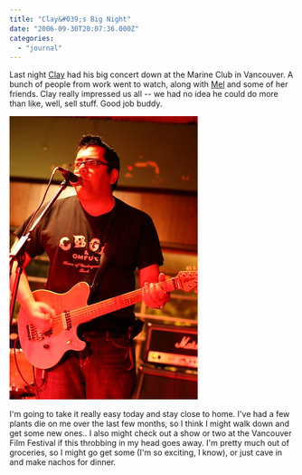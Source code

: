 ```yaml
---
title: "Clay&#039;s Big Night"
date: "2006-09-30T20:07:36.000Z"
categories: 
  - "journal"
---
```


Last night [Clay](http://twitchy67.wordpress.com/) had his big concert down at the Marine Club in Vancouver. A bunch of people from work went to watch, along with [Mel](http://www.2bitstudios.com) and some of her friends. Clay really impressed us all -- we had no idea he could do more than like, well, sell stuff. Good job buddy.

[![ClaysBand 026](images/256612877_260453279c.jpg)](http://www.flickr.com/photos/duanestorey/256612877/)

I'm going to take it really easy today and stay close to home. I've had a few plants die on me over the last few months, so I think I might walk down and get some new ones.. I also might check out a show or two at the Vancouver Film Festival if this throbbing in my head goes away. I'm pretty much out of groceries, so I might go get some (I'm so exciting, I know), or just cave in and make nachos for dinner.
